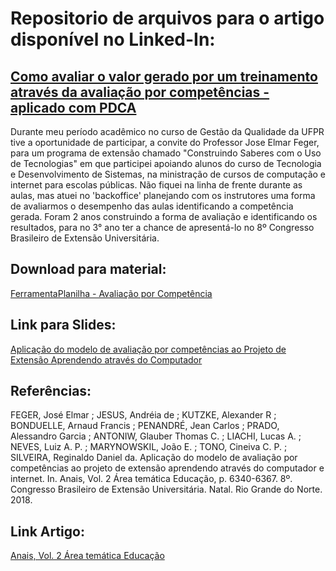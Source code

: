 # Repositorio de arquivos para o artigo disponível no Linked-In:

## [Como avaliar o valor gerado por um treinamento através da avaliação por competências - aplicado com PDCA](https://www.linkedin.com/pulse/como-avaliar-o-valor-gerado-por-um-treinamento-atrav%25C3%25A9s-lucas-liachi/?trackingId=ex%2BWlMyJSkuqE%2BAXJK1azw%3D%3D)

Durante meu período acadêmico no curso de Gestão da Qualidade da UFPR tive a oportunidade de participar, a convite do Professor Jose Elmar Feger, para um programa de extensão chamado "Construindo Saberes com o Uso de Tecnologias" em que participei apoiando alunos do curso de Tecnologia e Desenvolvimento de Sistemas, na ministração de cursos de computação e internet para escolas públicas. Não fiquei na linha de frente durante as aulas, mas atuei no 'backoffice' planejando com os instrutores uma forma de avaliarmos o desempenho das aulas identificando a competência gerada. Foram 2 anos construindo a forma de avaliação e identificando os resultados, para no 3° ano ter a chance de apresentá-lo no 8º Congresso Brasileiro de Extensão Universitária.

## Download para material:
[FerramentaPlanilha - Avaliação por Competência](https://github.com/LucasLiachi/avaliacao-por-competencia/raw/main/FerramentaPlanilha%20-%20Avalia%C3%A7%C3%A3o%20por%20Compet%C3%AAncia.xlsx)  

## Link para Slides:
[Aplicação do modelo de avaliação por competências ao Projeto de Extensão Aprendendo através do Computador](https://www.slideshare.net/LucasLiachi/modelo-de-avaliao-por-competncia-cebu-2018-apresentao-2706)


## Referências:
FEGER, José Elmar ; JESUS, Andréia de ; KUTZKE, Alexander R ; BONDUELLE, Arnaud Francis ; PENANDRÉ, Jean Carlos ; PRADO, Alessandro Garcia ; ANTONIW, Glauber Thomas C. ; LIACHI, Lucas A. ; NEVES, Luiz A. P. ; MARYNOWSKIL, João E. ; TONO, Cineiva C. P. ; SILVEIRA, Reginaldo Daniel da. Aplicação do modelo de avaliação por competências ao projeto de extensão aprendendo através do computador e internet. In. Anais, Vol. 2 Área temática Educação, p. 6340-6367. 8º. Congresso Brasileiro de Extensão Universitária. Natal. Rio Grande do Norte. 2018.

## Link Artigo:
[Anais, Vol. 2 Área temática Educação](https://sigeventos.ufrn.br/evento/CBEU2018/documentos/view)